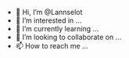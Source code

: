 - 👋 Hi, I’m @Lannselot
- 👀 I’m interested in ...
- 🌱 I’m currently learning ...
- 💞️ I’m looking to collaborate on ...
- 📫 How to reach me ...

<!---
Lannselot/Lannselot is a ✨ special ✨ repository because its `README.md` (this file) appears on your GitHub profile.
You can click the Preview link to take a look at your changes.
--->
